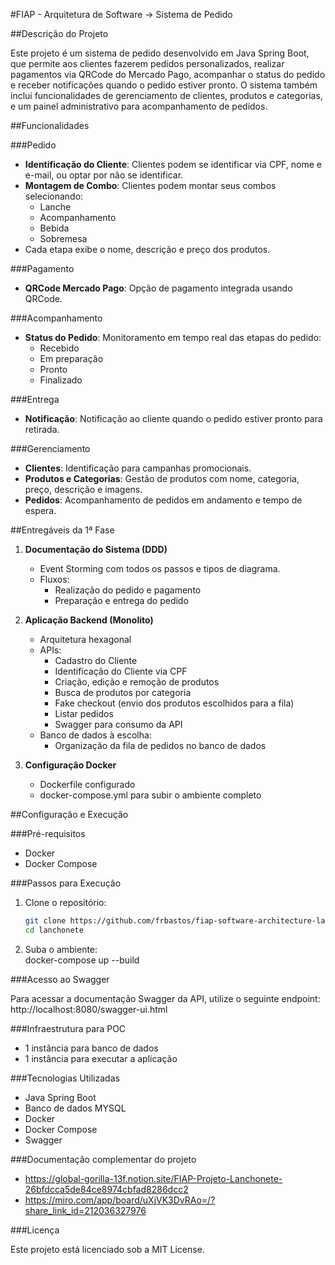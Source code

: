 #FIAP - Arquitetura de Software -> Sistema de Pedido  

##Descrição do Projeto  

Este projeto é um sistema de pedido desenvolvido em Java Spring Boot, que permite aos clientes fazerem pedidos personalizados, realizar pagamentos via QRCode do Mercado Pago, acompanhar o status do pedido e receber notificações quando o pedido estiver pronto. O sistema também inclui funcionalidades de gerenciamento de clientes, produtos e categorias, e um painel administrativo para acompanhamento de pedidos.  

##Funcionalidades  

###Pedido  
- **Identificação do Cliente**: Clientes podem se identificar via CPF, nome e e-mail, ou optar por não se identificar.  
- **Montagem de Combo**: Clientes podem montar seus combos selecionando:  
  - Lanche  
  - Acompanhamento  
  - Bebida  
  - Sobremesa  
- Cada etapa exibe o nome, descrição e preço dos produtos.  

###Pagamento  
- **QRCode Mercado Pago**: Opção de pagamento integrada usando QRCode.  

###Acompanhamento  
- **Status do Pedido**: Monitoramento em tempo real das etapas do pedido:  
  - Recebido  
  - Em preparação  
  - Pronto  
  - Finalizado  

###Entrega  
- **Notificação**: Notificação ao cliente quando o pedido estiver pronto para retirada.  

###Gerenciamento  
- **Clientes**: Identificação para campanhas promocionais.  
- **Produtos e Categorias**: Gestão de produtos com nome, categoria, preço, descrição e imagens.  
- **Pedidos**: Acompanhamento de pedidos em andamento e tempo de espera.  

##Entregáveis da 1ª Fase  

1. **Documentação do Sistema (DDD)**  
   - Event Storming com todos os passos e tipos de diagrama.  
   - Fluxos:  
     - Realização do pedido e pagamento  
     - Preparação e entrega do pedido  

2. **Aplicação Backend (Monolito)**  
   - Arquitetura hexagonal  
   - APIs:  
     - Cadastro do Cliente  
     - Identificação do Cliente via CPF  
     - Criação, edição e remoção de produtos  
     - Busca de produtos por categoria  
     - Fake checkout (envio dos produtos escolhidos para a fila)  
     - Listar pedidos  
     - Swagger para consumo da API  
   - Banco de dados à escolha:  
     - Organização da fila de pedidos no banco de dados  

3. **Configuração Docker**  
   - Dockerfile configurado  
   - docker-compose.yml para subir o ambiente completo  

##Configuração e Execução  

###Pré-requisitos  
- Docker  
- Docker Compose  

###Passos para Execução  

1. Clone o repositório:  
   ```bash  
   git clone https://github.com/frbastos/fiap-software-architecture-lanchonete.git  
   cd lanchonete  

3. Suba o ambiente:  
    docker-compose up --build  

###Acesso ao Swagger  

Para acessar a documentação Swagger da API, utilize o seguinte endpoint:  
http://localhost:8080/swagger-ui.html  
    
###Infraestrutura para POC  

- 1 instância para banco de dados  
- 1 instância para executar a aplicação  

###Tecnologias Utilizadas  

- Java Spring Boot  
- Banco de dados MYSQL  
- Docker  
- Docker Compose  
- Swagger  

###Documentação complementar do projeto  

- https://global-gorilla-13f.notion.site/FIAP-Projeto-Lanchonete-26bfdcca5de84ce8974cbfad8286dcc2  
- https://miro.com/app/board/uXjVK3DvRAo=/?share_link_id=212036327976  

###Licença

Este projeto está licenciado sob a MIT License.

 
 
